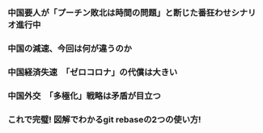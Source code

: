 ### 中国要人が「プーチン敗北は時間の問題」と断じた番狂わせシナリオ進行中

### 中国の減速、今回は何が違うのか

### 中国経済失速　「ゼロコロナ」の代償は大きい

### 中国外交　「多極化」戦略は矛盾が目立つ

### これで完璧! 図解でわかるgit rebaseの2つの使い方!


